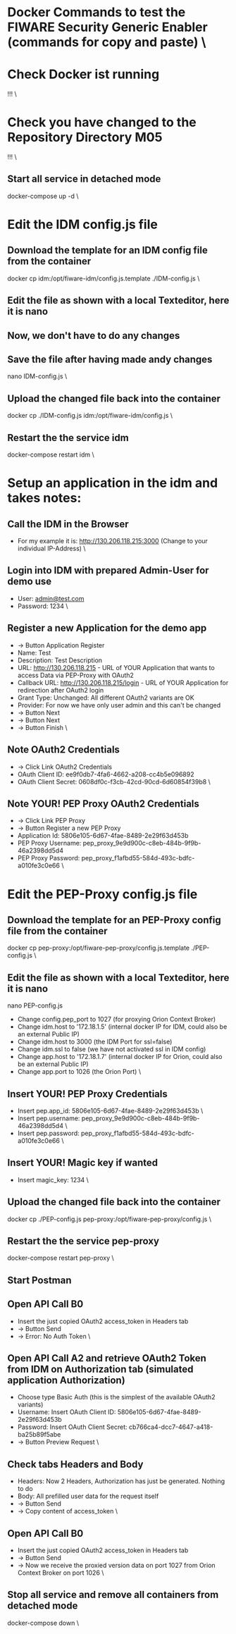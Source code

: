 # Docker Commands to test the FIWARE Security Generic Enabler (commands for copy and paste) \

# Check Docker ist running
!!! \

# Check you have changed to the Repository Directory M05
!!! \

## Start all service in detached mode
docker-compose up -d \


# Edit the IDM config.js file
## Download the template for an IDM config file from the container
docker cp idm:/opt/fiware-idm/config.js.template ./IDM-config.js \

## Edit the file as shown with a local Texteditor, here it is nano
## Now, we don't have to do any changes
## Save the file after having made andy changes
nano IDM-config.js \

## Upload the changed file back into the container
docker cp ./IDM-config.js idm:/opt/fiware-idm/config.js \

## Restart the the service idm
docker-compose restart idm \


# Setup an application in the idm and takes notes:
## Call the IDM in the Browser
- For my example it is: http://130.206.118.215:3000 (Change to your individual IP-Address) \

## Login into IDM with prepared Admin-User for demo use
- User: admin@test.com
- Password: 1234 \

## Register a new Application for the demo app
- -> Button Application Register
- Name: Test
- Description: Test Description
- URL: http://130.206.118.215 - URL of YOUR Application that wants to access Data via PEP-Proxy with OAuth2
- Callback URL: http://130.206.118.215/login - URL of YOUR Application for redirection after OAuth2 login
- Grant Type: Unchanged: All different OAuth2 variants are OK
- Provider: For now we have only user admin and this can't be changed
- -> Button Next
- -> Button Next
- -> Button Finish \

## Note OAuth2 Credentials
- -> Click Link OAuth2 Credentials
- OAuth Client ID: ee9f0db7-4fa6-4662-a208-cc4b5e096892
- OAuth Client Secret: 0608df0c-f3cb-42cd-90cd-6d60854f39b8 \

## Note YOUR! PEP Proxy OAuth2 Credentials
- -> Click Link PEP Proxy
- -> Button Register a new PEP Proxy
- Application Id: 5806e105-6d67-4fae-8489-2e29f63d453b
- PEP Proxy Username: pep_proxy_9e9d900c-c8eb-484b-9f9b-46a2398dd5d4
- PEP Proxy Password: pep_proxy_f1afbd55-584d-493c-bdfc-a010fe3c0e66 \


# Edit the PEP-Proxy config.js file
## Download the template for an PEP-Proxy config file from the container
docker cp pep-proxy:/opt/fiware-pep-proxy/config.js.template ./PEP-config.js \

## Edit the file as shown with a local Texteditor, here it is nano
nano PEP-config.js
- Change config.pep_port to 1027 (for proxying Orion Context Broker)
- Change idm.host to '172.18.1.5' (internal docker IP for IDM, could also be an external Public IP)
- Change idm.host to 3000 (the IDM Port for ssl=false)
- Change idm.ssl to false (we have not activated ssl in IDM config)
- Change app.host to '172.18.1.7' (internal docker IP for Orion, could also be an external Public IP)
- Change app.port to 1026 (the Orion Port) \

## Insert YOUR! PEP Proxy Credentials
- Insert pep.app_id: 5806e105-6d67-4fae-8489-2e29f63d453b \
- Insert pep.username: pep_proxy_9e9d900c-c8eb-484b-9f9b-46a2398dd5d4 \
- Insert pep.password: pep_proxy_f1afbd55-584d-493c-bdfc-a010fe3c0e66 \

## Insert YOUR! Magic key if wanted
- Insert magic_key: 1234 \

## Upload the changed file back into the container
docker cp ./PEP-config.js pep-proxy:/opt/fiware-pep-proxy/config.js \

## Restart the the service pep-proxy
docker-compose restart pep-proxy \

## Start Postman
## Open API Call B0
- Insert the just copied OAuth2 access_token in Headers tab
- -> Button Send
- -> Error: No Auth Token \

## Open API Call A2 and retrieve OAuth2 Token from IDM on Authorization tab (simulated application Authorization)
- Choose type Basic Auth (this is the simplest of the available OAuth2 variants)
- Username: Insert OAuth Client ID: 5806e105-6d67-4fae-8489-2e29f63d453b
- Password: Insert OAuth Client Secret: cb766ca4-dcc7-4647-a418-ba25b89f5abe
- -> Button Preview Request \

## Check tabs Headers and Body
- Headers: Now 2 Headers, Authorization has just be generated. Nothing to do
- Body: All prefilled user data for the request itself
- -> Button Send
- -> Copy content of access_token \

## Open API Call B0
- Insert the just copied OAuth2 access_token in Headers tab
- -> Button Send
- -> Now we receive the proxied version data on port 1027 from Orion Context Broker on port 1026 \

## Stop all service and remove all containers from detached mode
docker-compose down \
